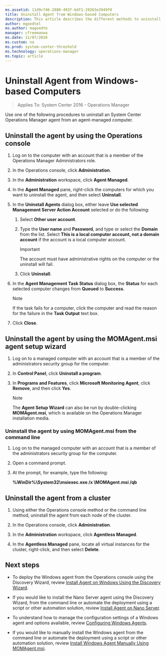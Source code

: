 ```yaml
---
ms.assetid: 11d9cf46-2880-493f-bdf1-29263e2949f0
title: Uninstall Agent from Windows-based Computers
description: This article describes the different methods to uninstall the Operations Manager agent from Windows computers. 
author: mgoedtel
ms.author: magoedte
manager: cfreemanwa
ms.date: 11/07/2016
ms.custom: na
ms.prod: system-center-threshold
ms.technology: operations-manager
ms.topic: article
---
```


# Uninstall Agent from Windows-based Computers

>Applies To: System Center 2016 - Operations Manager

Use one of the following procedures to uninstall an System Center Operations Manager agent from an agent-managed computer.

## Uninstall the agent by using the Operations console

1.  Log on to the computer with an account that is a member of the Operations Manager Administrators role.

2.  In the Operations console, click **Administration**.

3.  In the **Administration** workspace, click **Agent Managed**.

4.  In the **Agent Managed** pane, right-click the computers for which you want to uninstall the agent, and then select **Uninstall**.

5.  In the **Uninstall Agents** dialog box, either leave **Use selected Management Server Action Account** selected or do the following:

    1.  Select **Other user account**.

    2.  Type the **User name** and **Password**, and type or select the **Domain** from the list. Select **This is a local computer account, not a domain account** if the account is a local computer account.

        > [!IMPORTANT]
        > The account must have administrative rights on the computer or the uninstall will fail.

    3.  Click **Uninstall**.

6.  In the **Agent Management Task Status** dialog box, the **Status** for each selected computer changes from **Queued** to **Success**.

    > [!NOTE]
    > If the task fails for a computer, click the computer and read the reason for the failure in the **Task Output** text box.

7.  Click **Close**.

## Uninstall the agent by using the MOMAgent.msi agent setup wizard

1.  Log on to a managed computer with an account that is a member of the administrators security group for the computer.

2.  In **Control Panel**, click **Uninstall a program**.

3.  In **Programs and Features**, click **Microsoft Monitoring Agent**, click **Remove**, and then click **Yes**.

    > [!NOTE]
    > The **Agent Setup Wizard** can also be run by double-clicking **MOMAgent.msi**, which is available on the Operations Manager installation media.

### Uninstall the agent by using MOMAgent.msi from the command line

1.  Log on to the managed computer with an account that is a member of the administrators security group for the computer.

2.  Open a command prompt.

3.  At the prompt, for example, type the following:

    **%WinDir%\System32\msiexec.exe /x <path>\MOMAgent.msi /qb**

## Uninstall the agent from a cluster

1.  Using either the Operations console method or the command line method, uninstall the agent from each node of the cluster.

2.  In the Operations console, click **Administration**.

3.  In the **Administration** workspace, click **Agentless Managed**.

4.  In the **Agentless Managed** pane, locate all virtual instances for the cluster, right-click, and then select **Delete**.

## Next steps

- To deploy the Windows agent from the Operations console using the Discovery Wizard, review [Install Agent on Windows Using the Discovery Wizard](manage-deploy-windows-agent-console.md).

- If you would like to install the Nano Server agent using the Discovery Wizard, from the command line or automate the deployment using a script or other automation solution, review [Install Agent on Nano Server](Install-Agent-on-Nano-Server.md).

- To understand how to manage the configuration settings of a Windows agent and options available, review [Configuring Windows Agents](../../scom/manage-deploy-config-windows-agent.md).

- If you would like to manually install the Windows agent from the command line or automate the deployment using a script or other automation solution, review [Install Windows Agent Manually Using MOMAgent.msi](../../scom/manage-deploy-windows-agent-manually.md).

